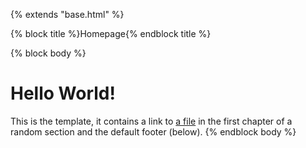 {% extends "base.html" %}

{% block title %}Homepage{% endblock title %}

{% block body %}
# Hello World!

This is the template, it contains a link to [a file](/section/chapter/file.html) in the first chapter of a random section and the default footer (below).
{% endblock body %}
